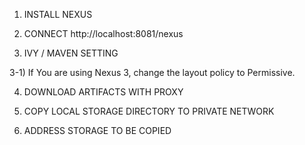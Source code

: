 1) INSTALL NEXUS

2) CONNECT http://localhost:8081/nexus

3) IVY / MAVEN SETTING

3-1) If You are using Nexus 3, change the layout policy to Permissive.

4) DOWNLOAD ARTIFACTS WITH PROXY

5) COPY LOCAL STORAGE DIRECTORY TO PRIVATE NETWORK

6) ADDRESS STORAGE TO BE COPIED
